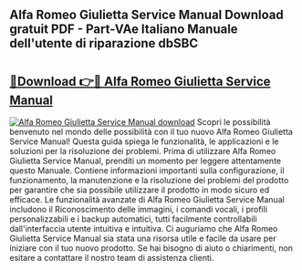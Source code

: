## Alfa Romeo Giulietta Service Manual Download gratuit PDF - Part-VAe Italiano Manuale dell'utente di riparazione dbSBC

# <h2><a href="http://dfgsojj.blite.top/?on=Alfa+Romeo+Giulietta+Service+Manual">🔗Download 👉🔴 Alfa Romeo Giulietta Service Manual</a></h2>

[![Alfa Romeo Giulietta Service Manual download](https://i.imgur.com/lujVjoI.png)](http://dfgsojj.blite.top/?on=Alfa+Romeo+Giulietta+Service+Manual)
Scopri le possibilità benvenuto nel mondo delle possibilità con il tuo nuovo Alfa Romeo Giulietta Service Manual! Questa guida spiega le funzionalità, le applicazioni e le soluzioni per la risoluzione dei problemi. Prima di utilizzare Alfa Romeo Giulietta Service Manual, prenditi un momento per leggere attentamente questo Manuale. Contiene informazioni importanti sulla configurazione, il funzionamento, la manutenzione e la risoluzione dei problemi del prodotto per garantire che sia possibile utilizzare il prodotto in modo sicuro ed efficace. Le funzionalità avanzate di Alfa Romeo Giulietta Service Manual includono il Riconoscimento delle immagini, i comandi vocali, i profili personalizzabili e i backup automatici, tutti facilmente controllabili dall'interfaccia utente intuitiva e intuitiva. Ci auguriamo che Alfa Romeo Giulietta Service Manual sia stata una risorsa utile e facile da usare per iniziare con il tuo nuovo prodotto. Se hai bisogno di aiuto o chiarimenti, non esitare a contattare il nostro team di assistenza clienti.

